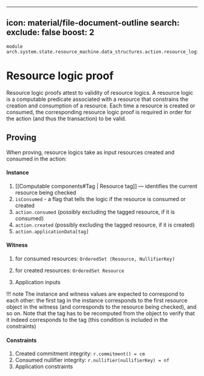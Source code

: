 
---
icon: material/file-document-outline
search:
  exclude: false
  boost: 2
---

```juvix
module arch.system.state.resource_machine.data_structures.action.resource_logic_proof;
```

# Resource logic proof

Resource logic proofs attest to validity of resource logics. A resource logic is a computable predicate associated with a resource that constrains the creation and consumption of a resource. Each time a resource is created or consumed, the corresponding resource logic proof is required in order for the action (and thus the transaction) to be valid.

## Proving

When proving, resource logics take as input resources created and consumed in the action:

#### Instance

1. [[Computable components#Tag | Resource tag]] — identifies the current resource being checked
2. `isConsumed` - a flag that tells the logic if the resource is consumed or created
3. `action.consumed` (possibly excluding the tagged resource, if it is consumed)
4. `action.created` (possibly excluding the tagged resource, if it is created)
5. `action.applicationData[tag]`

#### Witness

1. for consumed resources: `OrderedSet (Resource, NullifierKey)`

2. for created resources: `OrderedSet Resource`

3. Application inputs

!!! note
    The instance and witness values are expected to correspond to each other: the first tag in the instance corresponds to the first resource object in the witness (and corresponds to the resource being checked), and so on. Note that the tag has to be recomputed from the object to verify that it indeed corresponds to the tag (this condition is included in the constraints)

#### Constraints

1. Created commitment integrity: `r.commitment() = cm`
2. Consumed nullifier integrity: `r.nullifier(nullifierKey) = nf`
3. Application constraints